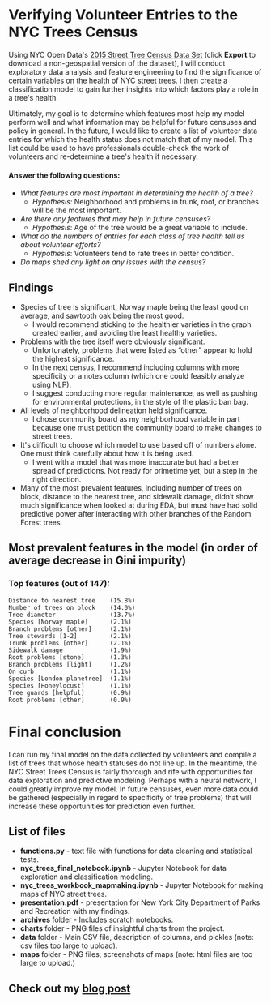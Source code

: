 # Verifying Volunteer Entries to the NYC Trees Census

Using NYC Open Data's [2015 Street Tree Census Data Set](https://data.cityofnewyork.us/Environment/2015-Street-Tree-Census-Tree-Data/pi5s-9p35) (click **Export** to download a non-geospatial version of the dataset), I will conduct exploratory data analysis and feature engineering to find the significance of certain variables on the health of NYC street trees. I then create a classification model to gain further insights into which factors play a role in a tree's health.

Ultimately, my goal is to determine which features most help my model perform well and what information may be helpful for future censuses and policy in general. In the future, I would like to create a list of volunteer data entries for which the health status does not match that of my model. This list could be used to have professionals double-check the work of volunteers and re-determine a tree's health if necessary.

#### Answer the following questions:
- *What features are most important in determining the health of a tree?*
    - *Hypothesis:* Neighborhood and problems in trunk, root, or branches will be the most important.
- *Are there any features that may help in future censuses?*
    - *Hypothesis*: Age of the tree would be a great variable to include.
- *What do the numbers of entries for each class of tree health tell us about volunteer efforts?*
    - *Hypothesis*: Volunteers tend to rate trees in better condition.
- *Do maps shed any light on any issues with the census?*

## Findings
- Species of tree is significant, Norway maple being the least good on average, and sawtooth oak being the most good.
    - I would recommend sticking to the healthier varieties in the graph created earlier, and avoiding the least healthy varieties.
- Problems with the tree itself were obviously significant.
    - Unfortunately, problems that were listed as “other” appear to hold the highest significance.
    - In the next census, I recommend including columns with more specificity or a notes column (which one could feasibly analyze using NLP).
    - I suggest conducting more regular maintenance, as well as pushing for environmental protections, in the style of the plastic ban bag.
- All levels of neighborhood delineation held significance.
    - I chose community board as my neighborhood variable in part because one must petition the community board to make changes to street trees.
- It's difficult to choose which model to use based off of numbers alone. One must think carefully about how it is being used.
    - I went with a model that was more inaccurate but had a better spread of predictions. Not ready for primetime yet, but a step in the right direction.
- Many of the most prevalent features, including number of trees on block, distance to the nearest tree, and sidewalk damage, didn’t show much significance when looked at during EDA, but must have had solid predictive power after interacting with other branches of the Random Forest trees.

## Most prevalent features in the model (in order of average decrease in Gini impurity)
### Top features (out of 147):
    Distance to nearest tree    (15.8%)
    Number of trees on block    (14.0%)
    Tree diameter               (13.7%)
    Species [Norway maple]      (2.1%)
    Branch problems [other]     (2.1%)
    Tree stewards [1-2]         (2.1%)
    Trunk problems [other]      (2.1%)
    Sidewalk damage             (1.9%)
    Root problems [stone]       (1.3%)
    Branch problems [light]     (1.2%)
    On curb                     (1.1%)
    Species [London planetree]  (1.1%)
    Species [Honeylocust]       (1.1%)
    Tree guards [helpful]       (0.9%)
    Root problems [other]       (0.9%)


# Final conclusion
I can run my final model on the data collected by volunteers and compile a list of trees that whose health statuses do not line up. In the meantime, the NYC Street Trees Census is fairly thorough and rife with opportunities for data exploration and predictive modeling. Perhaps with a neural network, I could greatly improve my model. In future censuses, even more data could be gathered (especially in regard to specificity of tree problems) that will increase these opportunities for prediction even further.

## List of files
- **functions.py** - text file with functions for data cleaning and statistical tests.
- **nyc_trees_final_notebook.ipynb** - Jupyter Notebook for data exploration and classification modeling.
- **nyc_trees_workbook_mapmaking.ipynb** - Jupyter Notebook for making maps of NYC street trees.
- **presentation.pdf** - presentation for New York City Department of Parks and Recreation with my findings.
- **archives** folder - Includes scratch notebooks.
- **charts** folder - PNG files of insightful charts from the project.
- **data** folder - Main CSV file, description of columns, and pickles (note: csv files too large to upload).
- **maps** folder - PNG files; screenshots of maps (note: html files are too large to upload.)



## Check out my [blog post](https://medium.com/@joshua.szymanowski/new-york-forest-rangers-d11b19e386a8)
